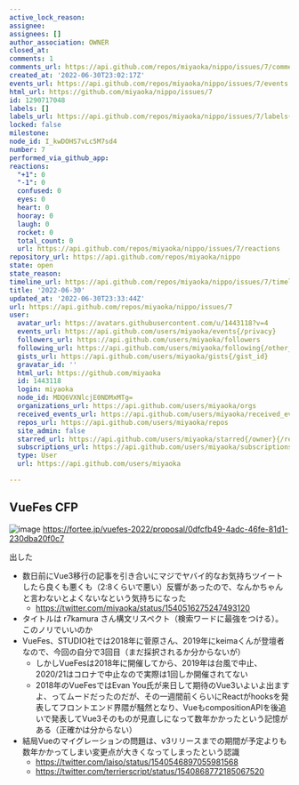 ```yaml
---
active_lock_reason: 
assignee: 
assignees: []
author_association: OWNER
closed_at: 
comments: 1
comments_url: https://api.github.com/repos/miyaoka/nippo/issues/7/comments
created_at: '2022-06-30T23:02:17Z'
events_url: https://api.github.com/repos/miyaoka/nippo/issues/7/events
html_url: https://github.com/miyaoka/nippo/issues/7
id: 1290717048
labels: []
labels_url: https://api.github.com/repos/miyaoka/nippo/issues/7/labels{/name}
locked: false
milestone: 
node_id: I_kwDOHS7vLc5M7sd4
number: 7
performed_via_github_app: 
reactions:
  "+1": 0
  "-1": 0
  confused: 0
  eyes: 0
  heart: 0
  hooray: 0
  laugh: 0
  rocket: 0
  total_count: 0
  url: https://api.github.com/repos/miyaoka/nippo/issues/7/reactions
repository_url: https://api.github.com/repos/miyaoka/nippo
state: open
state_reason: 
timeline_url: https://api.github.com/repos/miyaoka/nippo/issues/7/timeline
title: '2022-06-30'
updated_at: '2022-06-30T23:33:44Z'
url: https://api.github.com/repos/miyaoka/nippo/issues/7
user:
  avatar_url: https://avatars.githubusercontent.com/u/1443118?v=4
  events_url: https://api.github.com/users/miyaoka/events{/privacy}
  followers_url: https://api.github.com/users/miyaoka/followers
  following_url: https://api.github.com/users/miyaoka/following{/other_user}
  gists_url: https://api.github.com/users/miyaoka/gists{/gist_id}
  gravatar_id: ''
  html_url: https://github.com/miyaoka
  id: 1443118
  login: miyaoka
  node_id: MDQ6VXNlcjE0NDMxMTg=
  organizations_url: https://api.github.com/users/miyaoka/orgs
  received_events_url: https://api.github.com/users/miyaoka/received_events
  repos_url: https://api.github.com/users/miyaoka/repos
  site_admin: false
  starred_url: https://api.github.com/users/miyaoka/starred{/owner}{/repo}
  subscriptions_url: https://api.github.com/users/miyaoka/subscriptions
  type: User
  url: https://api.github.com/users/miyaoka

---
```

## VueFes CFP

![image](https://user-images.githubusercontent.com/1443118/176791453-d0273941-2de8-4417-9b36-57a9958a5a8c.png)
https://fortee.jp/vuefes-2022/proposal/0dfcfb49-4adc-46fe-81d1-230dba20f0c7

出した

- 数日前にVue3移行の記事を引き合いにマジでヤバイ的なお気持ちツイートしたら良くも悪くも（2:8くらいで悪い）反響があったので、なんかちゃんと言わないとよくないなという気持ちになった
  - https://twitter.com/miyaoka/status/1540516275247493120 
- タイトルは r7kamura さん構文リスペクト（検索ワードに最強をつける）。このノリでいいのか
- VueFes、STUDIO社では2018年に菅原さん、2019年にkeimaくんが登壇者なので、今回の自分で3回目（まだ採択されるか分からないが）
  - しかしVueFesは2018年に開催してから、2019年は台風で中止、2020/21はコロナで中止なので実際は1回しか開催されてない
  - 2018年のVueFesではEvan You氏が来日して期待のVue3いよいよ出ますよ、ってムードだったのだが、その一週間前くらいにReactがhooksを発表してフロントエンド界隈が騒然となり、VueもcompositionAPIを後追いで発表してVue3そのものが見直しになって数年かかったという記憶がある（正確かは分からない）
- 結局Vueのマイグレーションの問題は、v3リリースまでの期間が予定よりも数年かかってしまい変更点が大きくなってしまったという認識
  - https://twitter.com/laiso/status/1540546897055981568
  - https://twitter.com/terrierscript/status/1540868772185067520


